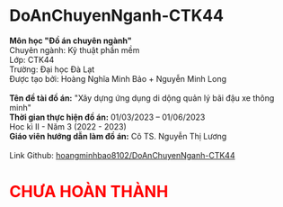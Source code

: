 # DoAnChuyenNganh-CTK44

<strong>Môn học "Đồ án chuyên ngành"</strong><br>
Chuyên ngành: Kỹ thuật phần mềm<br>
Lớp: CTK44<br>
Trường: Đại học Đà Lạt<br>
Được tạo bởi: Hoàng Nghĩa Minh Bảo + Nguyễn Minh Long<br>
<br>
<strong>Tên đề tài đồ án:</strong> "Xây dựng ứng dụng di dộng quản lý bãi đậu xe thông minh"<br>
<strong>Thời gian thực hiện đồ án:</strong> 01/03/2023 – 01/06/2023<br>
Hoc kì II - Năm 3 (2022 - 2023)<br>
<strong>Giáo viên hướng dẫn làm đồ án:</strong> Cô TS. Nguyễn Thị Lương<br>
<br>
Link Github: <a href="https://github.com/hoangminhbao8102/DoAnChuyenNganh-CTK44">hoangminhbao8102/DoAnChuyenNganh-CTK44</a><br>
<h1 style="color:red;">CHƯA HOÀN THÀNH</h1>
